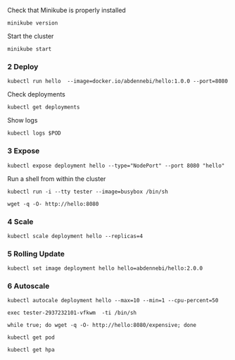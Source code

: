 Check that Minikube is properly installed 

`minikube version`

Start the cluster

`minikube start`


### 2 Deploy

    kubectl run hello  --image=docker.io/abdennebi/hello:1.0.0 --port=8080


Check deployments
    
    kubectl get deployments
    
Show logs 

    kubectl logs $POD
    
### 3 Expose

    kubectl expose deployment hello --type="NodePort" --port 8080 "hello"
    

Run a shell from within the cluster

    kubectl run -i --tty tester --image=busybox /bin/sh

    wget -q -O- http://hello:8080 
    
### 4 Scale

    kubectl scale deployment hello --replicas=4
    
    
### 5 Rolling Update

    kubectl set image deployment hello hello=abdennebi/hello:2.0.0
    

### 6 Autoscale

    kubectl autocale deployment hello --max=10 --min=1 --cpu-percent=50

    exec tester-2937232101-vfkwm  -ti /bin/sh
       
    while true; do wget -q -O- http://hello:8080/expensive; done
    
    kubectl get pod
    
    kubectl get hpa
       
        
    